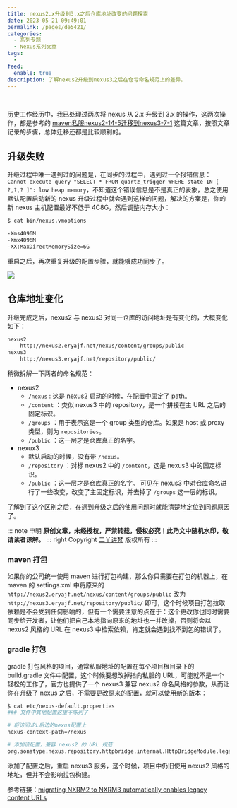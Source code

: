```yaml
---
title: nexus2.x升级到3.x之后仓库地址改变的问题探索
date: 2023-05-21 09:49:01
permalink: /pages/de5421/
categories:
  - 系列专题
  - Nexus系列文章
tags:
  -
feed:
  enable: true
description: 了解nexus2升级到nexus3之后在仓亏命名规范上的差异。
---
```


<br><ArticleTopAd></ArticleTopAd>



历史工作经历中，我已处理过两次将 nexus 从 2.x 升级到 3.x 的操作，这两次操作，都是参考的 [maven私服nexus2-14-5迁移到nexus3-7-1](https://wiki.eryajf.net/pages/1868.html) 这篇文章，按照文章记录的步骤，总体迁移还都是比较顺利的。

## 升级失败

升级过程中唯一遇到过的问题是，在同步的过程中，遇到过一个报错信息：` Cannot execute query "SELECT * FROM quartz_trigger WHERE state IN [ ?,?,? ]": low heap memory`，不知道这个错误信息是不是真正的表象，总之使用默认配置启动新的 nexus 升级过程中就会遇到这样的问题，解决的方案是，你的新 nexus 主机配置最好不低于 4C8G，然后调整内存大小：

```sh
$ cat bin/nexus.vmoptions

-Xms4096M
-Xmx4096M
-XX:MaxDirectMemorySize=6G
```

重启之后，再次重复升级的配置步骤，就能够成功同步了。

![](http://t.eryajf.net/imgs/2023/05/f659f8871ff6931c.jpg)

## 仓库地址变化

升级完成之后，nexus2 与 nexus3 对同一仓库的访问地址是有变化的，大概变化如下：

```sh
nexus2
	http://nexus2.eryajf.net/nexus/content/groups/public
nexus3
	http://nexus3.eryajf.net/repository/public/
```

稍微拆解一下两者的命名规范：
- nexus2
	- `/nexus` : 这是 nexus2 启动的时候，在配置中固定了 path。
	- `/content` ：类似 nexus3 中的 repository，是一个拼接在主 URL 之后的固定标识。
	- `/groups` ：用于表示这是一个 group 类型的仓库。如果是 host 或 proxy 类型，则为 `repositories`。
	- `/public` ：这一层才是仓库真正的名字。
- nexux3
	- 默认启动的时候，没有带 `/nexus`。
	- `/repository` ：对标 nexus2 中的 `/content`，这是 nexus3 中的固定标识。
	-  `/public` ：这一层才是仓库真正的名字。
可见在 nexus3 中对仓库命名进行了一些改变，改变了主固定标识，并去掉了 `/groups` 这一层的标识。

了解到了这个区别之后，在遇到升级之后的使用问题时就能清楚地定位到问题原因了。

::: note 申明
**原创文章<Badge text='eryajf' />，未经授权，严禁转载，侵权必究！此乃文中随机水印，敬请读者谅解。**
::: right
Copyright  [二丫讲梵](https://wiki.eryajf.net) 版权所有
:::

### maven 打包

如果你的公司统一使用 maven 进行打包构建，那么你只需要在打包的机器上，在 maven 的 settings.xml 中将原来的 `http://nexus2.eryajf.net/nexus/content/groups/public` 改为 `http://nexus3.eryajf.net/repository/public/` 即可，这个时候项目打包拉取依赖是不会受到任何影响的，但有一个需要注意的点在于：这个更改你也同时需要同步给开发者，让他们把自己本地指向原来的地址也一并改掉，否则将会以 nexus2 风格的 URL 在 nexus3 中检索依赖，肯定就会遇到找不到包的错误了。

### gradle 打包

gradle 打包风格的项目，通常私服地址的配置在每个项目根目录下的 build.gradle 文件中配置，这个时候要想改掉指向私服的 URL，可能就不是一个轻松的工作了，官方也提供了一个 nexus3 兼容 nexus2 命名风格的参数，从而让你在升级了 nexus 之后，不需要更改原来的配置，就可以使用新的版本：

```sh
$ cat etc/nexus-default.properties
### 文件中其他配置这里不陈列了

# 将访问URL后边的nexus配置上
nexus-context-path=/nexus

# 添加该配置，兼容 nexus2 的 URL 规范
org.sonatype.nexus.repository.httpbridge.internal.HttpBridgeModule.legacy=true
```

添加了配置之后，重启 nexus3 服务，这个时候，项目中仍旧使用 nexus2 风格的地址，但并不会影响拉包构建。

参考链接：[migrating NXRM2 to NXRM3 automatically enables legacy content URLs](https://issues.sonatype.org/browse/NEXUS-10162)

<br><ArticleTopAd></ArticleTopAd>
